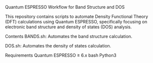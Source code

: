 Quantum ESPRESSO Workflow for Band Structure and DOS

This repository contains scripts to automate Density Functional Theory (DFT) calculations using Quantum ESPRESSO, specifically focusing on electronic band structure and density of states (DOS) analysis.

Contents
BANDS.sh: Automates the band structure calculation.

DOS.sh: Automates the density of states calculation.

Requirements
Quantum ESPRESSO ≥ 6.x
bash
Python3 
